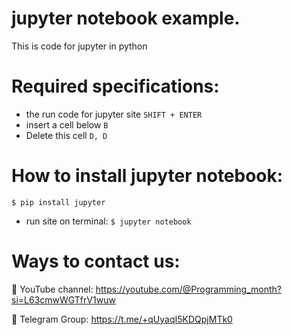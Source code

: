 # jupyter notebook example.
This is code for jupyter in python

# Required specifications:
- the run code for jupyter site `SHIFT + ENTER`
- insert a cell below `B`
- Delete this cell `D, D`

# How to install jupyter notebook:
```
$ pip install jupyter
```
- run site on terminal: `$ jupyter notebook`


# Ways to contact us:
🎥 YouTube channel: https://youtube.com/@Programming_month?si=L63cmwWGTfrV1wuw

📢 Telegram Group: https://t.me/+qUyaqI5KDQpjMTk0
